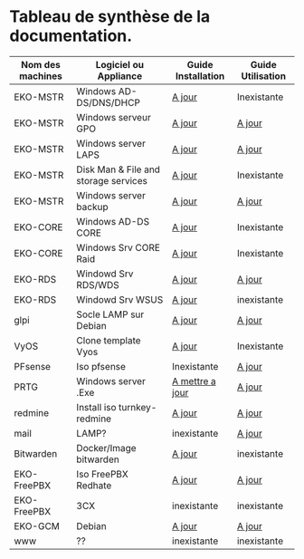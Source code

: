 # Tableau de synthèse de la documentation. 

|Nom des machines|Logiciel ou Appliance|Guide Installation|Guide Utilisation|
|----------------|---------------------|------------------|-----------------|
|EKO-MSTR |Windows AD-DS/DNS/DHCP|[A jour](https://github.com/WildCodeSchool/TSSR-2402-P3-G3-BuildYourInfra-Ekoloclast/blob/main/S10/Install.md)|Inexistante|
|EKO-MSTR |Windows serveur GPO|[A jour](https://github.com/WildCodeSchool/TSSR-2402-P3-G3-BuildYourInfra-Ekoloclast/blob/main/S11/Installation%20GPO%20S%C3%A9curit%C3%A9.md)|[A jour](https://github.com/WildCodeSchool/TSSR-2402-P3-G3-BuildYourInfra-Ekoloclast/blob/main/S11/Installation%20GPO%20S%C3%A9curit%C3%A9.md)|
|EKO-MSTR |Windows server LAPS|[A jour](https://github.com/WildCodeSchool/TSSR-2402-P3-G3-BuildYourInfra-Ekoloclast/blob/main/S13/INSTALL%20LAPS.md)|[A jour](https://github.com/WildCodeSchool/TSSR-2402-P3-G3-BuildYourInfra-Ekoloclast/blob/main/S13/INSTALL%20LAPS.md)|
|EKO-MSTR |Disk Man & File and storage services |[A jour](https://github.com/WildCodeSchool/TSSR-2402-P3-G3-BuildYourInfra-Ekoloclast/blob/main/S13/Install-server-fichier.md)|Inexistante|
|EKO-MSTR |Windows server backup|[A jour](https://github.com/WildCodeSchool/TSSR-2402-P3-G3-BuildYourInfra-Ekoloclast/blob/main/S13/Sauvegarde%20du%20Partage%20de%20fichier.md)|[A jour](https://github.com/WildCodeSchool/TSSR-2402-P3-G3-BuildYourInfra-Ekoloclast/blob/main/S13/Sauvegarde%20du%20Partage%20de%20fichier.md)|
|EKO-CORE|Windows AD-DS CORE|[A jour](https://github.com/WildCodeSchool/TSSR-2402-P3-G3-BuildYourInfra-Ekoloclast/blob/main/S10/Install.md)|Inexistante|
|EKO-CORE|Windows Srv CORE Raid|[A jour](https://github.com/WildCodeSchool/TSSR-2402-P3-G3-BuildYourInfra-Ekoloclast/blob/main/S14/Installation%20RAID1%20sur%20Server%20Core.md)|Inexistante|
|EKO-RDS|Windowd Srv RDS/WDS|[A jour](https://github.com/WildCodeSchool/TSSR-2402-P3-G3-BuildYourInfra-Ekoloclast/blob/main/S14/Installation%20Server%20RDS.md)|[A jour](https://github.com/WildCodeSchool/TSSR-2402-P3-G3-BuildYourInfra-Ekoloclast/blob/main/S15/USERGUIDE%20WDS.md)|
|EKO-RDS|Windowd Srv WSUS|[A jour](https://github.com/WildCodeSchool/TSSR-2402-P3-G3-BuildYourInfra-Ekoloclast/blob/main/S16/Instalation%20WSUS.md)|inexistante|
|glpi|Socle LAMP sur Debian|[A jour](https://github.com/WildCodeSchool/TSSR-2402-P3-G3-BuildYourInfra-Ekoloclast/blob/main/S11/Installation%20et%20configuration%20serveur%20GLPI.md)|[A jour](https://github.com/WildCodeSchool/TSSR-2402-P3-G3-BuildYourInfra-Ekoloclast/blob/main/S12/UserGuideGlpi.md)|
|VyOS|Clone template Vyos|[A jour](https://github.com/WildCodeSchool/TSSR-2402-P3-G3-BuildYourInfra-Ekoloclast/blob/main/S12/INSTALL%20VyOS.md)|Inexistante|
|PFsense|Iso pfsense|Inexistante|[A jour](https://github.com/WildCodeSchool/TSSR-2402-P3-G3-BuildYourInfra-Ekoloclast/blob/main/S12/UserGuide_PFsense.md)|
|PRTG|Windows server .Exe|[A mettre a jour](https://github.com/WildCodeSchool/TSSR-2402-P3-G3-BuildYourInfra-Ekoloclast/blob/main/S14/Install_PRTG.md)|[A jour](https://github.com/WildCodeSchool/TSSR-2402-P3-G3-BuildYourInfra-Ekoloclast/blob/main/S14/UserGuide_PRTG.md)|
|redmine|Install iso turnkey-redmine|[A jour](https://github.com/WildCodeSchool/TSSR-2402-P3-G3-BuildYourInfra-Ekoloclast/blob/main/S15/Install%20Redmine%20%26%20Config.md)|[A jour](https://github.com/WildCodeSchool/TSSR-2402-P3-G3-BuildYourInfra-Ekoloclast/blob/main/S15/Install%20Redmine%20%26%20Config.md)|
|mail|LAMP?|inexistante|[A jour](https://github.com/WildCodeSchool/TSSR-2402-P3-G3-BuildYourInfra-Ekoloclast/blob/main/S15/Install_Guide_Zimbra.md)|
|Bitwarden|Docker/Image bitwarden|[A jour](https://github.com/WildCodeSchool/TSSR-2402-P3-G3-BuildYourInfra-Ekoloclast/blob/main/S15/Installation%20Bitwarden.md)|inexistante|
|EKO-FreePBX|Iso FreePBX Redhate|[A jour](https://github.com/WildCodeSchool/TSSR-2402-P3-G3-BuildYourInfra-Ekoloclast/blob/main/S17/Install%20%26%20config%20freepbx.md)|[A jour](https://github.com/WildCodeSchool/TSSR-2402-P3-G3-BuildYourInfra-Ekoloclast/blob/main/S17/Install%20%26%20config%20freepbx.md)|
|EKO-FreePBX|3CX|inexistante|inexistante|
|EKO-GCM|Debian|[A jour](https://github.com/WildCodeSchool/TSSR-2402-P3-G3-BuildYourInfra-Ekoloclast/blob/main/S17/InstallGuacamole.md)|[A jour](https://github.com/WildCodeSchool/TSSR-2402-P3-G3-BuildYourInfra-Ekoloclast/blob/main/S17/UserGuideGuacamole.md)|
|www|??|inexistante|inexistante|

